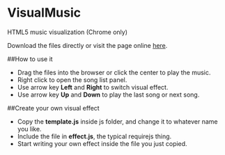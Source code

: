 VisualMusic
===========

HTML5 music visualization (Chrome only)

Download the files directly or visit the page online [here](http://surunzi.github.io/VisualMusic/).

##How to use it

- Drag the files into the browser or click the center to play the music.
- Right click to open the song list panel.
- Use arrow key **Left** and **Right** to switch visual effect.
- Use arrow key **Up** and **Down** to play the last song or next song.

##Create your own visual effect

- Copy the **template.js** inside js folder, and change it to whatever name you like.
- Include the file in **effect.js**, the typical requirejs thing.
- Start writing your own effect inside the file you just copied.